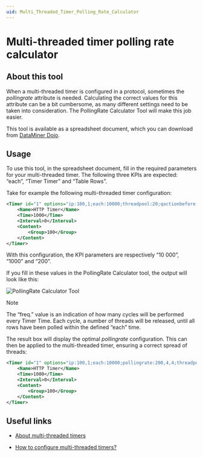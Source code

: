 ```yaml
---
uid: Multi_Threaded_Timer_Polling_Rate_Calculator
---
```


# Multi-threaded timer polling rate calculator

## About this tool

When a multi-threaded timer is configured in a protocol, sometimes the *pollingrate* attribute is needed. Calculating the correct values for this attribute can be a bit cumbersome, as many different settings need to be taken into consideration. The PollingRate Calculator Tool will make this job easier.

This tool is available as a spreadsheet document, which you can download from [DataMiner Dojo](https://community.dataminer.services/download/pollingrate-calculator/).

## Usage

To use this tool, in the spreadsheet document, fill in the required parameters for your multi-threaded timer. The following three KPIs are expected: “each”, “Timer Timer” and “Table Rows”.

Take for example the following multi-threaded timer configuration:

```xml
<Timer id="1" options="ip:100,1;each:10000;threadpool:20;qactionbefore:2">
    <Name>HTTP Timer</Name>
    <Time>1000</Time>
    <Interval>0</Interval>
    <Content>
        <Group>100</Group>
    </Content>
</Timer>
```

With this configuration, the KPI parameters are respectively “10 000”, “1000” and “200”.

If you fill in these values in the PollingRate Calculator tool, the output will look like this:

![PollingRate Calculator Tool](~/user-guide/images/Multi-threaded1.png)

> [!NOTE]
> The “freq.” value is an indication of how many cycles will be performed every Timer Time. Each cycle, a number of threads will be released, until all rows have been polled within the defined “each” time.

The result box will display the optimal *pollingrate* configuration. This can then be applied to the multi-threaded timer, ensuring a correct spread of threads:

```xml
<Timer id="1" options="ip:100,1;each:10000;pollingrate:200,4,4;threadpool:20;qactionbefore:2">
    <Name>HTTP Timer</Name>
    <Time>1000</Time>
    <Interval>0</Interval>
    <Content>
        <Group>100</Group>
    </Content>
</Timer>
```

## Useful links

- [About multi-threaded timers](xref:AdvancedMultiThreadedTimersIntroduction)

- [How to configure multi-threaded timers?](xref:How_to_configure_multi_threaded_timers)
